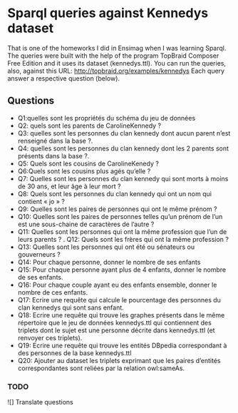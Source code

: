 # Sparql queries against Kennedys dataset
That is one of the homeworks I did in Ensimag when I was learning Sparql. 
The queries were built with the help of the program TopBraid Composer Free Edition and it uses its dataset (kennedys.ttl).
You can run the queries, also, against this URL: http://topbraid.org/examples/kennedys
Each query answer a respective question (below).

## Questions
* Q1:quelles sont les propriétés du schéma du jeu de données* Q2: quels sont les parents de CarolineKennedy ?* Q3: quelles sont les personnes du clan kennedy dont aucun parent n’est renseigné dans la base ?.* Q4: quelles sont les personnes du clan kennedy dont les 2 parents sont présents dans la base ?.* Q5: Quels sont les cousins de CarolineKenedy ?* Q6:Quels sont les cousins plus agés qu’elle ?* Q7: Quelles sont les personnes du clan kennedy qui sont morts à moins de 30 ans, et leur âge à leur mort ?* Q8: Quels sont les personnes du clan kennedy qui ont un nom qui contient « jo » ?* Q9: Quelles sont les paires de personnes qui ont le même prénom ?* Q10: Quelles sont les paires de personnes telles qu’un prénom de l’un est une sous-chaine de caractères de l’autre ?* Q11: Quelles sont les personnes qui ont la même profession que l’un de leurs parents ? . Q12: Quels sont les frères qui ont la même profession ?* Q13: Quelles sont les personnes qui ont été ou sénateurs ou gouverneurs ?* Q14: Pour chaque personne, donner le nombre de ses enfants* Q15: Pour chaque personne ayant plus de 4 enfants, donner le nombre de ses enfants.* Q16: Pour chaque couple ayant eu des enfants ensemble, donner le nombre de ces enfants.* Q17: Ecrire une requête qui calcule le pourcentage des personnes du clan kennedys qui sont sans enfant.* Q18: Ecrire une requête qui trouve les graphes présents dans le même répertoire que le jeu de données kennedys.ttl qui contiennent des triplets dont le sujet est une personne décrite dans kennedys.ttl (et renvoyer ces triplets).* Q19: Ecrire une requête qui trouve les entités DBpedia correspondant à des personnes de la base kennedys.ttl* Q20: Ajouter au dataset les triplets exprimant que les paires d’entités correspondantes sont reliées par la relation owl:sameAs.

### TODO
![] Translate questions